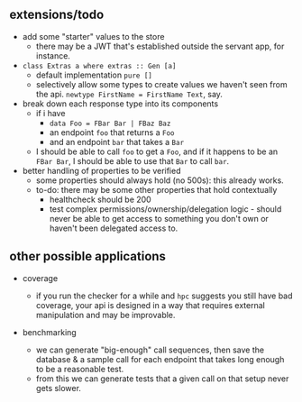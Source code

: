 ## extensions/todo

- add some "starter" values to the store
  - there may be a JWT that's established outside the servant app, for instance.
- `class Extras a where extras :: Gen [a]`
  - default implementation `pure []`
  - selectively allow some types to create values we haven't seen from the api.
	`newtype FirstName = FirstName Text`, say.
- break down each response type into its components
  - if i have
	- `data Foo = FBar Bar | FBaz Baz`
	- an endpoint `foo` that returns a `Foo`
	- and an endpoint `bar` that takes a `Bar`
  - I should be able to call `foo` to get a `Foo`, and if it happens to be an `FBar Bar`, I
	should be able to use that `Bar` to call `bar`.
- better handling of properties to be verified
  - some properties should always hold (no 500s): this already works.
  - to-do: there may be some other properties that hold contextually
	- healthcheck should be 200
	- test complex permissions/ownership/delegation logic - should never be able to
	  get access to something you don't own or haven't been delegated access to.

## other possible applications

- coverage
  - if you run the checker for a while and `hpc` suggests you still have bad coverage,
	your api is designed in a way that requires external manipulation and may be improvable.

- benchmarking
  - we can generate "big-enough" call sequences, then save the database & a sample call for each
	endpoint that takes long enough to be a reasonable test.
  - from this we can generate tests that a given call on that setup never gets slower.
